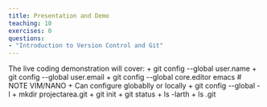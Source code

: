 ```yaml
---
title: Presentation and Demo
teaching: 10
exercises: 0
questions:
- "Introduction to Version Control and Git"
---
```


The live coding demonstration will cover:
    + git config --global user.name
    + git config --global user.email
    + git config --global core.editor emacs   # NOTE VIM/NANO
    + Can configure globablly or locally
    + git config --global -l
    + mkdir projectarea.git
    + git init
    + git status
    + ls -larth
    + ls .git
    
